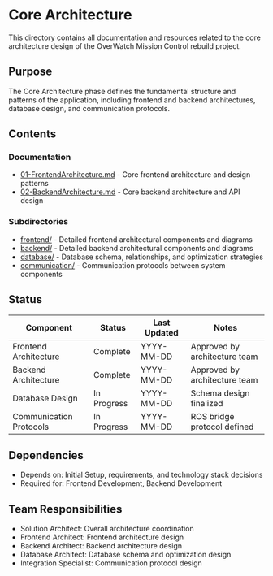 # Core Architecture

This directory contains all documentation and resources related to the core architecture design of the OverWatch Mission Control rebuild project.

## Purpose

The Core Architecture phase defines the fundamental structure and patterns of the application, including frontend and backend architectures, database design, and communication protocols.

## Contents

### Documentation
- [01-FrontendArchitecture.md](./01-FrontendArchitecture.md) - Core frontend architecture and design patterns
- [02-BackendArchitecture.md](./02-BackendArchitecture.md) - Core backend architecture and API design

### Subdirectories
- [frontend/](./frontend/) - Detailed frontend architectural components and diagrams
- [backend/](./backend/) - Detailed backend architectural components and diagrams
- [database/](./database/) - Database schema, relationships, and optimization strategies
- [communication/](./communication/) - Communication protocols between system components

## Status

| Component | Status | Last Updated | Notes |
|-----------|--------|--------------|-------|
| Frontend Architecture | Complete | YYYY-MM-DD | Approved by architecture team |
| Backend Architecture | Complete | YYYY-MM-DD | Approved by architecture team |
| Database Design | In Progress | YYYY-MM-DD | Schema design finalized |
| Communication Protocols | In Progress | YYYY-MM-DD | ROS bridge protocol defined |

## Dependencies

- Depends on: Initial Setup, requirements, and technology stack decisions
- Required for: Frontend Development, Backend Development

## Team Responsibilities

- Solution Architect: Overall architecture coordination
- Frontend Architect: Frontend architecture design
- Backend Architect: Backend architecture design
- Database Architect: Database schema and optimization design
- Integration Specialist: Communication protocol design 
